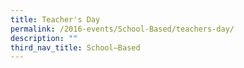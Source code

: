 ```yaml
---
title: Teacher's Day
permalink: /2016-events/School-Based/teachers-day/
description: ""
third_nav_title: School–Based
---
```

